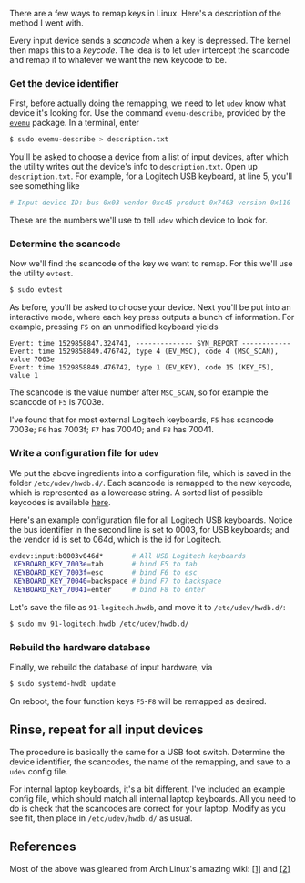 There are a few ways to remap keys in Linux. Here's a description of the method I went with.

Every input device sends a *scancode* when a key is depressed. The kernel then
maps this to a *keycode*. The idea is to let `udev` intercept the scancode and
remap it to whatever we want the new keycode to be.

### Get the device identifier
First, before actually doing the remapping, we need to let `udev` know what
device it's looking for. Use the command `evemu-describe`, provided by the
[`evemu`](https://www.freedesktop.org/wiki/Evemu/) package. In a terminal, enter
```bash
$ sudo evemu-describe > description.txt
```
You'll be asked to choose a device from a list of input devices, after which
the utility writes out the device's info to `description.txt`.
Open up `description.txt`. For example, for a Logitech USB keyboard, at line 5,
you'll see something like
```bash
# Input device ID: bus 0x03 vendor 0xc45 product 0x7403 version 0x110
```
These are the numbers we'll use to tell `udev` which device to look for.

### Determine the scancode
Now we'll find the scancode of the key we want to remap. For this we'll use the
utility `evtest`.
```bash
$ sudo evtest
```
As before, you'll be asked to choose your device. Next you'll be put into an
interactive mode, where each key press outputs a bunch of information. For
example, pressing `F5` on an unmodified keyboard yields
```
Event: time 1529858847.324741, -------------- SYN_REPORT ------------
Event: time 1529858849.476742, type 4 (EV_MSC), code 4 (MSC_SCAN), value 7003e
Event: time 1529858849.476742, type 1 (EV_KEY), code 15 (KEY_F5), value 1
```
The scancode is the value number after `MSC_SCAN`, so for example the scancode of `F5` is 7003e.

I've found that for most external Logitech keyboards, `F5` has scancode 7003e; `F6` has 7003f;
`F7` has 70040; and `F8` has 70041.

### Write a configuration file for `udev`
We put the above ingredients into a configuration file, which is saved
in the folder `/etc/udev/hwdb.d/`. Each scancode is remapped to the new
keycode, which is represented as a lowercase string. A sorted list of possible
keycodes is available
[here](https://hal.freedesktop.org/quirk/quirk-keymap-list.txt).

Here's an example configuration file for all Logitech USB keyboards. Notice the
bus identifier in the second line is set to 0003, for USB keyboards; and the
vendor id is set to 064d, which is the id for Logitech.
```bash
evdev:input:b0003v046d*       # All USB Logitech keyboards
 KEYBOARD_KEY_7003e=tab       # bind F5 to tab
 KEYBOARD_KEY_7003f=esc       # bind F6 to esc
 KEYBOARD_KEY_70040=backspace # bind F7 to backspace
 KEYBOARD_KEY_70041=enter     # bind F8 to enter
```
Let's save the file as `91-logitech.hwdb`, and move it to `/etc/udev/hwdb.d/`:
```bash
$ sudo mv 91-logitech.hwdb /etc/udev/hwdb.d/
```
### Rebuild the hardware database
Finally, we rebuild the database of input hardware, via
```bash
$ sudo systemd-hwdb update
```
On reboot, the four function keys `F5`-`F8` will be remapped as desired.

## Rinse, repeat for all input devices
The procedure is basically the same for a USB foot switch. Determine the device
identifier, the scancodes, the name of the remapping, and save to a `udev` config file.

For internal laptop keyboards, it's a bit different. I've included an example
config file, which should match all internal laptop keyboards. All you need to
do is check that the scancodes are correct for your laptop. Modify as you see
fit, then place in `/etc/udev/hwdb.d/` as usual.

## References
Most of the above was gleaned from Arch Linux's amazing wiki: [[1]](https://wiki.archlinux.org/index.php/Extra_keyboard_keys#Identifying_scancodes) and [[2]](https://wiki.archlinux.org/index.php/Map_scancodes_to_keycodes)
